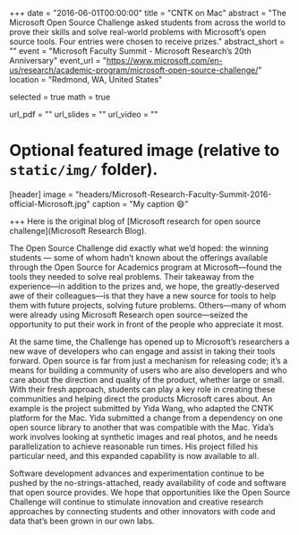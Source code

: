 +++
date = "2016-06-01T00:00:00"
title = "CNTK on Mac"
abstract = "The Microsoft Open Source Challenge asked students from across the world to prove their skills and solve real-world problems with Microsoft’s open source tools. Four entries were chosen to receive prizes."
abstract_short = ""
event = "Microsoft Faculty Summit - Microsoft Research’s 20th Anniversary"
event_url = "https://www.microsoft.com/en-us/research/academic-program/microsoft-open-source-challenge/"
location = "Redmond, WA, United States"

selected = true
math = true

url_pdf = ""
url_slides = ""
url_video = ""

# Optional featured image (relative to `static/img/` folder).
[header]
image = "headers/Microsoft-Research-Faculty-Summit-2016-official-Microsoft.jpg"
caption = "My caption :smile:"

+++
Here is the original blog of [Microsoft research for open source challenge](Microsoft Research Blog).

The Open Source Challenge did exactly what we’d hoped: the winning students — some of whom hadn’t known about the offerings available through the Open Source for Academics program at Microsoft—found the tools they needed to solve real problems. Their takeaway from the experience—in addition to the prizes and, we hope, the greatly-deserved awe of their colleagues—is that they have a new source for tools to help them with future projects, solving future problems. Others—many of whom were already using Microsoft Research open source—seized the opportunity to put their work in front of the people who appreciate it most.

At the same time, the Challenge has opened up to Microsoft’s researchers a new wave of developers who can engage and assist in taking their tools forward. Open source is far from just a mechanism for releasing code; it’s a means for building a community of users who are also developers and who care about the direction and quality of the product, whether large or small. With their fresh approach, students can play a key role in creating these communities and helping direct the products Microsoft cares about. An example is the project submitted by Yida Wang, who adapted the CNTK platform for the Mac. Yida submitted a change from a dependency on one open source library to another that was compatible with the Mac. Yida’s work involves looking at synthetic images and real photos, and he needs parallelization to achieve reasonable run times.  His project filled his particular need, and  this expanded capability is now available to all.

Software development advances and experimentation continue to be pushed by the no-strings-attached, ready availability of code and software that open source provides. We hope that opportunities like the Open Source Challenge will continue to stimulate innovation and creative research approaches by connecting students and other innovators with code and data that’s been grown in our own labs.
